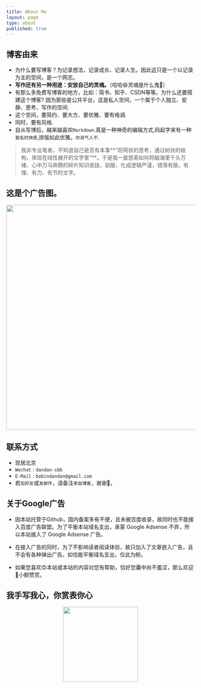 ```yaml
---
title: About Me
layout: page
type: about
published: true
---
```

## 博客由来

- 为什么要写博客？为记录想法，记录成长、记录人生。因此这只是一个以记录为主的空间，是一个网志。
- **写作还有另一种用途：安放自己的灵魂。**（哈哈😄灵魂是什么鬼👻）
- 有那么多免费写博客的地方，比如：简书、知乎、CSDN等等。为什么还要搭建这个博客? 因为那些是公共平台，这是私人空间，一个属于个人独立、安静、思考、写作的空间. 
- 这个空间，要简约、要大方、要优雅、要有格调. 
- 同时，要有风格. 
- 自从写博后，越来越喜欢`Markdown`.真是一种神奇的编辑方式,码起字来有一种`莫名的快感`,排版如此优雅。`你说气人不`.

> 我非专业笔者，不知道自己是否有本事**“将网状的思考，通过树状的结构，体现在线性展开的文字里”**。于是我一直思索如何将脑海里千头万绪、心中万马奔腾的碎片知识收拢、驯服，化成逻辑严谨，错落有致，有理、有力、有节的文字。 

## 这是个广告图。

<div align="left"><img width="600" height="auto" src="https://www.bobinsun.cn/assets/images/QR-code.jpg"/></div>

## 联系方式
- 现居北京
- `Wechat` : `dandan-sbb`
- `E-Mail` : `bobindandan@gmail.com`
- 若`加好友`或`发邮件`，请备注`来自博客`，谢谢🤝。

## 关于Google广告
* 因本站托管于Github，国内备案多有不便，且未被百度收录，故同时也不能接入百度广告联盟。为了平衡本站域名支出，承蒙 Google Adsense 不弃，所以本站接入了 Google Adsense 广告。

* 在接入广告的同时，为了不影响读者阅读体验，故只加入了文章嵌入广告，且不会有各种弹出广告。如恰能平衡域名支出，仅此为盼。

* 如果您喜欢😍本站或本站的内容对您有帮助，恰好您囊中尚不羞涩，那么欢迎👏小额赞赏。

## 我手写我心，你赏表你心
<div align="center"><img width="200" height="auto" src="https://www.bobinsun.cn/assets/images/Wechat-pay.png"/></div>